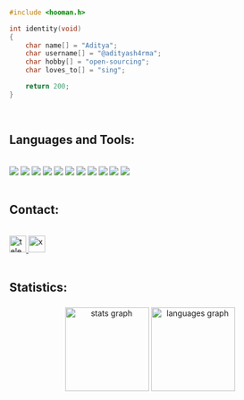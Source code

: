 ###

```c
#include <hooman.h>

int identity(void)
{
    char name[] = "Aditya";
    char username[] = "@adityash4rma";
    char hobby[] = "open-sourcing";
    char loves_to[] = "sing";

    return 200;
}

```

<br clear="both">

###

<h2 align="left">Languages and Tools:</h2>
<br>
<div>
  <img src="https://ziadoua.github.io/m3-Markdown-Badges/badges/Python/python3.svg" />
  <img src="https://ziadoua.github.io/m3-Markdown-Badges/badges/React/react3.svg" />
  <img src="https://ziadoua.github.io/m3-Markdown-Badges/badges/Javascript/javascript3.svg" />
  <img src="https://ziadoua.github.io/m3-Markdown-Badges/badges/NodeJS/nodejs3.svg" />
  <img src="https://ziadoua.github.io/m3-Markdown-Badges/badges/PostgreSQL/postgresql3.svg" />
  <img src="https://ziadoua.github.io/m3-Markdown-Badges/badges/C/c3.svg" />
  <img src="https://ziadoua.github.io/m3-Markdown-Badges/badges/Cloudflare/cloudflare3.svg" />
  <img src="https://ziadoua.github.io/m3-Markdown-Badges/badges/CSS/css3.svg" />
  <img src="https://ziadoua.github.io/m3-Markdown-Badges/badges/FastAPI/fastapi3.svg" />
  <img src="https://ziadoua.github.io/m3-Markdown-Badges/badges/Flask/flask3.svg" />
  <img src="https://ziadoua.github.io/m3-Markdown-Badges/badges/Git/git3.svg" />
</div>
<br clear="both">

###

<h2 align="left">Contact:</h2>
<br>
<div> 
  <a href="https://t.me/adishxrma" target="_blank">
    <img src="https://ziadoua.github.io/m3-Markdown-Badges/badges/Telegram/telegram3.svg" height="30" alt="telegram"  />
  </a>
    <a href="https://x.com/aditya_sh4rma" target="_blank">
    <img src="https://ziadoua.github.io/m3-Markdown-Badges/badges/Twitter/twitter2.svg" height="30" alt="x"  />
  </a>
</div>

<br clear="both">

###

<h2 align="left">Statistics:</h2>

###

<div align="center">
  <img src="https://github-stats-alpha.vercel.app/api?username=adityash4rma&cc=000&tc=fff&ic=A020F0&bc=000&theme=onedark" height="150" alt="stats graph"  />
  <img src="https://github-readme-stats.vercel.app/api/top-langs/?username=adityash4rma&theme=onedark&show_icons=true&hide_border=true&layout=compact&title_color=fff&bg_color=000&text_color=fff" height="150" alt="languages graph"  />
</div>

<br clear="both">


###


